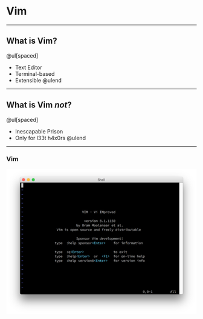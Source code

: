 # Vim

---

## What is Vim?

@ul[spaced]
- Text Editor
- Terminal-based
- Extensible
@ulend

---

## What is Vim *not*?

@ul[spaced]
- Inescapable Prison
- Only for l33t h4x0rs
@ulend

---

### Vim
![](assets/img/vim-default.png)

